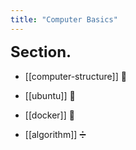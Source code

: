 ```yaml
---
title: "Computer Basics"
---
```


<div id="sections"></div>

<script>
    function add_section(url, image, title)
    {
        let main = document.getElementById('sections');

        let body = document.createElement('div');
        let obj = document.createElement('a');
        body.setAttribute('class', 'section');
        let url_ = "https://giana-blog.netlify.app/" + url + "/";
        obj.setAttribute('href', url_);

        let preimage = document.createElement('img');
        preimage.setAttribute('class', 'secimg');
        preimage.setAttribute('src', "https://giana-blog.netlify.app/assets/"+image);
        obj.appendChild(preimage);

        let h2 = document.createElement('h2');
        h2.setAttribute('class', "sec-title");
        h2.innerText = title;
        obj.appendChild(h2);

        body.appendChild(obj);
        main.appendChild(body);
    }
    add_section("computer-structure", "argb.png", "Computer Structure");
    add_section("ubuntu", "argb.png", "Ubuntu");
    add_section("docker", "argb.png", "Docker");
    add_section("algorithm", "argb.png", "Algorithm");
</script>
    
# Section.

- [[computer-structure]] 🧱

- [[ubuntu]] 🐒

- [[docker]] 🐋

- [[algorithm]] ➗


<style>
    .section
    {
        display: grid;
        place-items: center normal;
        padding: 2vw 0vw;

        padding: 0 0.1em;
  text-decoration: none;
  color: $color-primary;
  transition: all 300ms linear;

  &:hover {
    transition: all 300ms linear;
    transform: translate(0px, -10px);
    box-shadow: 0 17px 20px -18px rgba(0, 0, 0, 1);
  }
  &:hover h1
  {
    transition: all 300ms linear;
    color: #faab78;
  }

  &:after {
    position: relative;
    top: -0.5em;
    font-size: 0.7em;
    content: "↗";
    color: #aaaaaa;
  }
  &.internal-link:after,
  &.footnote:after,
  &.reversefootnote:after {
    content: "";
  }
    }
    .sections
    {
        display: flex;
        margin: 4.5vw 5vw;
    }
    .secimg
    {
        width: 16vw;
        height: 13vw;
        border-radius: 10px;
        margin: 0em 0em;
        margin-right: 3vw;
        vertical-align: middle;
    }
    h1
    {
        font-size: 2.5vw;
        margin-top:0em;

    }
    h2
    {
        height:3vw;
        width:16vw;
    }
</style>


